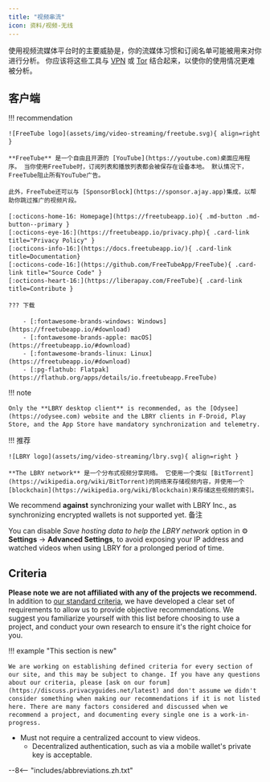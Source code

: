 ```yaml
---
title: "视频串流"
icon: 资料/视频-无线
---
```


使用视频流媒体平台时的主要威胁是，你的流媒体习惯和订阅名单可能被用来对你进行分析。 你应该将这些工具与 [VPN](vpn.md) 或 [Tor](https://www.torproject.org/) 结合起来，以使你的使用情况更难被分析。

## 客户端

!!! recommendation

    ![FreeTube logo](assets/img/video-streaming/freetube.svg){ align=right }
    
    **FreeTube** 是一个自由且开源的 [YouTube](https://youtube.com)桌面应用程序。 当你使用FreeTube时，订阅列表和播放列表都会被保存在设备本地。 默认情况下，FreeTube阻止所有YouTube广告。
    
    此外，FreeTube还可以与 [SponsorBlock](https://sponsor.ajay.app)集成，以帮助你跳过推广的视频片段。
    
    [:octicons-home-16: Homepage](https://freetubeapp.io){ .md-button .md-button--primary }
    [:octicons-eye-16:](https://freetubeapp.io/privacy.php){ .card-link title="Privacy Policy" }
    [:octicons-info-16:](https://docs.freetubeapp.io/){ .card-link title=Documentation}
    [:octicons-code-16:](https://github.com/FreeTubeApp/FreeTube){ .card-link title="Source Code" }
    [:octicons-heart-16:](https://liberapay.com/FreeTube){ .card-link title=Contribute }
    
    ??? 下载
    
        - [:fontawesome-brands-windows: Windows](https://freetubeapp.io/#download)
        - [:fontawesome-brands-apple: macOS](https://freetubeapp.io/#download)
        - [:fontawesome-brands-linux: Linux](https://freetubeapp.io/#download)
        - [:pg-flathub: Flatpak](https://flathub.org/apps/details/io.freetubeapp.FreeTube)

!!! note

    Only the **LBRY desktop client** is recommended, as the [Odysee](https://odysee.com) website and the LBRY clients in F-Droid, Play Store, and the App Store have mandatory synchronization and telemetry.

!!! 推荐

    ![LBRY logo](assets/img/video-streaming/lbry.svg){ align=right }
    
    **The LBRY network** 是一个分布式视频分享网络。 它使用一个类似 [BitTorrent](https://wikipedia.org/wiki/BitTorrent)的网络来存储视频内容，并使用一个 [blockchain](https://wikipedia.org/wiki/Blockchain)来存储这些视频的索引。

We recommend **against** synchronizing your wallet with LBRY Inc., as synchronizing encrypted wallets is not supported yet. 备注

You can disable *Save hosting data to help the LBRY network* option in :gear: **Settings** → **Advanced Settings**, to avoid exposing your IP address and watched videos when using LBRY for a prolonged period of time.

## Criteria

**Please note we are not affiliated with any of the projects we recommend.** In addition to [our standard criteria](about/criteria.md), we have developed a clear set of requirements to allow us to provide objective recommendations. We suggest you familiarize yourself with this list before choosing to use a project, and conduct your own research to ensure it's the right choice for you.

!!! example "This section is new"

    We are working on establishing defined criteria for every section of our site, and this may be subject to change. If you have any questions about our criteria, please [ask on our forum](https://discuss.privacyguides.net/latest) and don't assume we didn't consider something when making our recommendations if it is not listed here. There are many factors considered and discussed when we recommend a project, and documenting every single one is a work-in-progress.

- Must not require a centralized account to view videos.
    - Decentralized authentication, such as via a mobile wallet's private key is acceptable.

--8<-- "includes/abbreviations.zh.txt"
